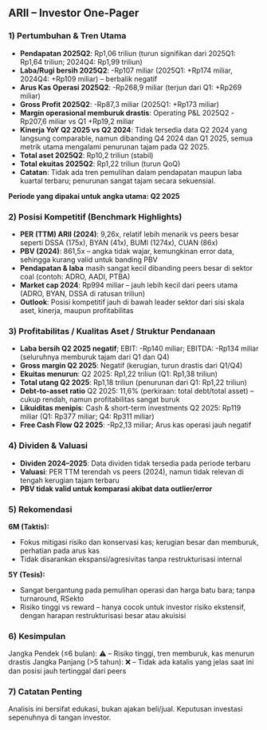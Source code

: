 ## ARII – Investor One-Pager

### 1) Pertumbuhan & Tren Utama
- **Pendapatan 2025Q2**: Rp1,06 triliun (turun signifikan dari 2025Q1: Rp1,64 triliun; 2024Q4: Rp1,99 triliun)
- **Laba/Rugi bersih 2025Q2**: -Rp107 miliar (2025Q1: +Rp174 miliar, 2024Q4: +Rp109 miliar) – berbalik negatif
- **Arus Kas Operasi 2025Q2**: -Rp268,9 miliar (terjun dari Q1: +Rp269 miliar)
- **Gross Profit 2025Q2**: -Rp87,3 miliar (2025Q1: +Rp173 miliar)
- **Margin operasional memburuk drastis**: Operating P&L 2025Q2 -Rp207,6 miliar vs Q1 +Rp19,2 miliar
- **Kinerja YoY Q2 2025 vs Q2 2024**: Tidak tersedia data Q2 2024 yang langsung comparable, namun dibanding Q4 2024 dan Q1 2025, semua metrik utama mengalami penurunan tajam pada Q2 2025.
- **Total aset 2025Q2**: Rp10,2 triliun (stabil)
- **Total ekuitas 2025Q2**: Rp1,22 triliun (turun QoQ)
- **Catatan**: Tidak ada tren pemulihan dalam pendapatan maupun laba kuartal terbaru; penurunan sangat tajam secara sekuensial.
  
**Periode yang dipakai untuk angka utama: Q2 2025**

### 2) Posisi Kompetitif (Benchmark Highlights)
- **PER (TTM) ARII (2024)**: 9,26x, relatif lebih menarik vs peers besar seperti DSSA (175x), BYAN (41x), BUMI (1274x), CUAN (86x)
- **PBV (2024)**: 861,5x – angka tidak wajar, kemungkinan error data, sehingga kurang valid untuk banding PBV
- **Pendapatan & laba** masih sangat kecil dibanding peers besar di sektor coal (contoh: ADRO, AADI, PTBA)
- **Market cap 2024**: Rp994 miliar – jauh lebih kecil dari peers utama (ADRO, BYAN, DSSA di ratusan triliun)
- **Outlook**: Posisi kompetitif jauh di bawah leader sektor dari sisi skala aset, kinerja, maupun profitabilitas

### 3) Profitabilitas / Kualitas Aset / Struktur Pendanaan
- **Laba bersih Q2 2025 negatif**; EBIT: -Rp140 miliar; EBITDA: -Rp134 miliar (seluruhnya memburuk tajam dari Q1 dan Q4)
- **Gross margin Q2 2025**: Negatif (kerugian, turun drastis dari Q1/Q4)
- **Ekuitas menurun**: Q2 2025: Rp1,22 triliun (Q1: Rp1,38 triliun)
- **Total utang Q2 2025**: Rp1,18 triliun (penurunan dari Q1: Rp1,22 triliun)
- **Debt-to-asset ratio** Q2 2025: 11,6% (perkiraan: total debt/total asset) – cukup rendah, namun profitabilitas sangat buruk
- **Likuiditas menipis**: Cash & short-term investments Q2 2025: Rp119 miliar (Q1: Rp377 miliar; Q4: Rp311 miliar)
- **Free Cash Flow Q2 2025**: -Rp2,13 miliar; Arus kas operasi jauh negatif
  
### 4) Dividen & Valuasi
- **Dividen 2024–2025**: Data dividen tidak tersedia pada periode terbaru
- **Valuasi**: PER TTM terendah vs peers (2024), namun tidak relevan di tengah kerugian tajam terbaru
- **PBV tidak valid untuk komparasi akibat data outlier/error**

### 5) Rekomendasi
**6M (Taktis):**
- Fokus mitigasi risiko dan konservasi kas; kerugian besar dan memburuk, perhatian pada arus kas
- Tidak disarankan ekspansi/agresivitas tanpa restrukturisasi internal

**5Y (Tesis):**
- Sangat bergantung pada pemulihan operasi dan harga batu bara; tanpa turnaround, RSekto
- Risiko tinggi vs reward – hanya cocok untuk investor risiko ekstensif, dengan harapan restrukturisasi besar atau akuisisi

### 6) Kesimpulan
Jangka Pendek (≤6 bulan): ⚠️ – Risiko tinggi, tren memburuk, kas menurun drastis
Jangka Panjang (>5 tahun): ❌ – Tidak ada katalis yang jelas saat ini dan posisi jauh tertinggal dari peers

### 7) Catatan Penting
Analisis ini bersifat edukasi, bukan ajakan beli/jual. Keputusan investasi sepenuhnya di tangan investor.